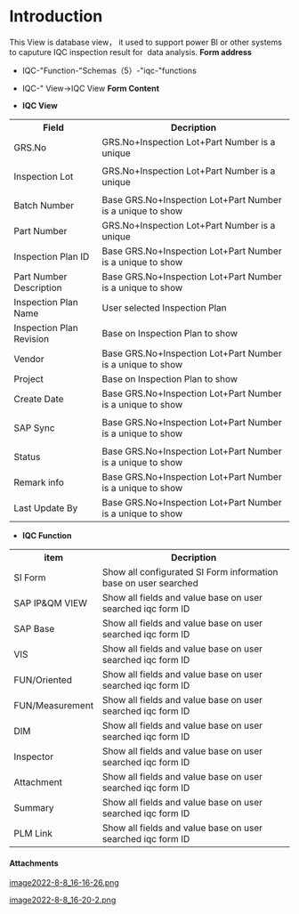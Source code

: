 # Introduction

This View is database view， it used to support power BI or other systems to caputure IQC inspection result for  data analysis.
**Form address** 

- IQC-"Function-"Schemas（5）-"iqc-"functions

- IQC-" View→IQC View
**Form Content**  

- **IQC View**

<table class="wrapped confluenceTable"><colgroup><col /><col /></colgroup><tbody><tr><th class="confluenceTh">Field</th><th class="confluenceTh">Decription</th></tr><tr><td class="confluenceTd">GRS.No</td><td class="confluenceTd">GRS.No+Inspection Lot+Part Number is a unique</td></tr><tr><td class="confluenceTd"><p>Inspection Lot</p></td><td class="confluenceTd">GRS.No+Inspection Lot+Part Number is a unique</td></tr><tr><td class="confluenceTd">Batch Number</td><td class="confluenceTd">Base GRS.No+Inspection Lot+Part Number is a unique to show</td></tr><tr><td class="confluenceTd">Part Number</td><td class="confluenceTd">GRS.No+Inspection Lot+Part Number is a unique</td></tr><tr><td class="confluenceTd">Inspection Plan ID</td><td class="confluenceTd">Base GRS.No+Inspection Lot+Part Number is a unique to show</td></tr><tr><td colspan="1" class="confluenceTd">Part Number Description</td><td colspan="1" class="confluenceTd">Base GRS.No+Inspection Lot+Part Number is a unique to show</td></tr><tr><td colspan="1" class="confluenceTd">Inspection Plan Name</td><td colspan="1" class="confluenceTd">User selected Inspection Plan </td></tr><tr><td colspan="1" class="confluenceTd">Inspection Plan Revision</td><td colspan="1" class="confluenceTd">Base on Inspection Plan to show</td></tr><tr><td colspan="1" class="confluenceTd">Vendor</td><td colspan="1" class="confluenceTd">Base GRS.No+Inspection Lot+Part Number is a unique to show</td></tr><tr><td colspan="1" class="confluenceTd">Project</td><td colspan="1" class="confluenceTd">Base on Inspection Plan to show</td></tr><tr><td colspan="1" class="confluenceTd">Create Date</td><td colspan="1" class="confluenceTd">Base GRS.No+Inspection Lot+Part Number is a unique to show</td></tr><tr><td colspan="1" class="confluenceTd"><p>SAP Sync</p></td><td colspan="1" class="confluenceTd">Base GRS.No+Inspection Lot+Part Number is a unique to show</td></tr><tr><td colspan="1" class="confluenceTd">Status</td><td colspan="1" class="confluenceTd">Base GRS.No+Inspection Lot+Part Number is a unique to show</td></tr><tr><td colspan="1" class="confluenceTd">Remark info</td><td colspan="1" class="confluenceTd">Base GRS.No+Inspection Lot+Part Number is a unique to show</td></tr><tr><td colspan="1" class="confluenceTd">Last Update By</td><td colspan="1" class="confluenceTd">Base GRS.No+Inspection Lot+Part Number is a unique to show</td></tr></tbody></table>


- **IQC Function**

<table class="wrapped confluenceTable"><colgroup><col /><col /></colgroup><tbody><tr><th class="confluenceTh">item</th><th class="confluenceTh">Decription</th></tr><tr><td class="confluenceTd">SI Form</td><td class="confluenceTd">Show all configurated SI Form information  base on user searched </td></tr><tr><td class="confluenceTd">SAP IP&QM VIEW</td><td class="confluenceTd">Show all fields and value base on user searched iqc form ID</td></tr><tr><td class="confluenceTd">SAP Base</td><td class="confluenceTd">Show all fields and value base on user searched iqc form ID</td></tr><tr><td class="confluenceTd">VIS</td><td class="confluenceTd">Show all fields and value base on user searched iqc form ID</td></tr><tr><td class="confluenceTd">FUN/Oriented</td><td class="confluenceTd">Show all fields and value base on user searched iqc form ID</td></tr><tr><td class="confluenceTd">FUN/Measurement</td><td class="confluenceTd">Show all fields and value base on user searched iqc form ID</td></tr><tr><td class="confluenceTd">DIM</td><td class="confluenceTd">Show all fields and value base on user searched iqc form ID</td></tr><tr><td class="confluenceTd">Inspector</td><td class="confluenceTd">Show all fields and value base on user searched iqc form ID</td></tr><tr><td colspan="1" class="confluenceTd">Attachment</td><td colspan="1" class="confluenceTd">Show all fields and value base on user searched iqc form ID</td></tr><tr><td colspan="1" class="confluenceTd">Summary</td><td colspan="1" class="confluenceTd">Show all fields and value base on user searched iqc form ID</td></tr><tr><td colspan="1" class="confluenceTd">PLM Link</td><td colspan="1" class="confluenceTd">Show all fields and value base on user searched iqc form ID</td></tr></tbody></table>



#### Attachments

[image2022-8-8_16-16-26.png](/.attachments/122750659.png)
[image2022-8-8_16-20-2.png](/.attachments/122750660.png)
